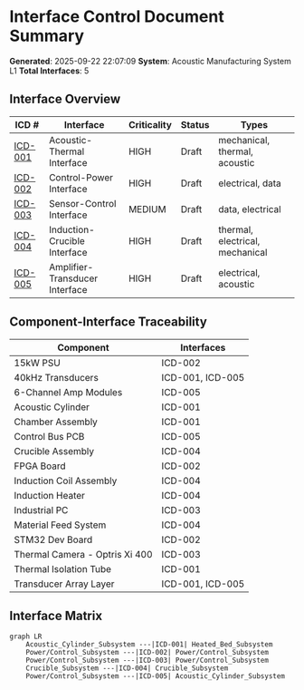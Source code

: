 # Interface Control Document Summary

**Generated**: 2025-09-22 22:07:09
**System**: Acoustic Manufacturing System L1
**Total Interfaces**: 5

## Interface Overview

| ICD # | Interface | Criticality | Status | Types |
|-------|-----------|-------------|--------|-------|
| [ICD-001](ICD-001_Acoustic_Thermal_Interface.md) | Acoustic-Thermal Interface | HIGH | Draft | mechanical, thermal, acoustic |
| [ICD-002](ICD-002_Control_Power_Interface.md) | Control-Power Interface | HIGH | Draft | electrical, data |
| [ICD-003](ICD-003_Sensor_Control_Interface.md) | Sensor-Control Interface | MEDIUM | Draft | data, electrical |
| [ICD-004](ICD-004_Induction_Crucible_Interface.md) | Induction-Crucible Interface | HIGH | Draft | thermal, electrical, mechanical |
| [ICD-005](ICD-005_Amplifier_Transducer_Interface.md) | Amplifier-Transducer Interface | HIGH | Draft | electrical, acoustic |

## Component-Interface Traceability

| Component | Interfaces |
|-----------|------------|
| 15kW PSU | ICD-002 |
| 40kHz Transducers | ICD-001, ICD-005 |
| 6-Channel Amp Modules | ICD-005 |
| Acoustic Cylinder | ICD-001 |
| Chamber Assembly | ICD-001 |
| Control Bus PCB | ICD-005 |
| Crucible Assembly | ICD-004 |
| FPGA Board | ICD-002 |
| Induction Coil Assembly | ICD-004 |
| Induction Heater | ICD-004 |
| Industrial PC | ICD-003 |
| Material Feed System | ICD-004 |
| STM32 Dev Board | ICD-002 |
| Thermal Camera - Optris Xi 400 | ICD-003 |
| Thermal Isolation Tube | ICD-001 |
| Transducer Array Layer | ICD-001, ICD-005 |

## Interface Matrix

```mermaid
graph LR
    Acoustic_Cylinder_Subsystem ---|ICD-001| Heated_Bed_Subsystem
    Power/Control_Subsystem ---|ICD-002| Power/Control_Subsystem
    Power/Control_Subsystem ---|ICD-003| Power/Control_Subsystem
    Crucible_Subsystem ---|ICD-004| Crucible_Subsystem
    Power/Control_Subsystem ---|ICD-005| Acoustic_Cylinder_Subsystem
```